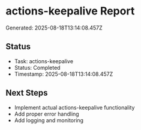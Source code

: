# actions-keepalive Report

Generated: 2025-08-18T13:14:08.457Z

## Status
- Task: actions-keepalive
- Status: Completed
- Timestamp: 2025-08-18T13:14:08.457Z

## Next Steps
- Implement actual actions-keepalive functionality
- Add proper error handling
- Add logging and monitoring
